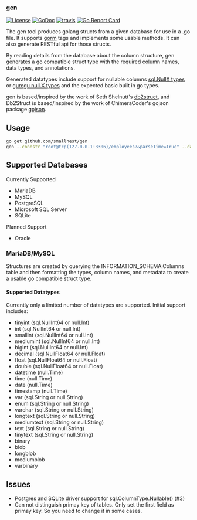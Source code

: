 ### gen 

[![License](https://img.shields.io/:license-apache-3.0-blue.svg)](https://opensource.org/licenses/Apache-3.0) [![GoDoc](https://godoc.org/github.com/smallnest/gen?status.png)](http://godoc.org/github.com/smallnest/gen)  [![travis](https://travis-ci.org/smallnest/gen.svg?branch=master)](https://travis-ci.org/smallnest/gen) [![Go Report Card](https://goreportcard.com/badge/github.com/smallnest/gen)](https://goreportcard.com/report/github.com/smallnest/gen)

The gen tool produces golang structs from a given database for use in a .go file.
It supports [gorm](https://github.com/jinzhu/gorm) tags and implements some usable methods.
It can also generate RESTful api for those structs.

By reading details from the database about the column structure, gen generates a go compatible struct type
with the required column names, data types, and annotations.

Generated datatypes include support for nullable columns [sql.NullX types](https://golang.org/pkg/database/sql/#NullBool) or [guregu null.X types](https://github.com/guregu/null)
and the expected basic built in go types.

gen is based/inspired by the work of Seth Shelnutt's [db2struct](https://github.com/Shelnutt2/db2struct), and Db2Struct is based/inspired by the work of ChimeraCoder's gojson package [gojson](https://github.com/ChimeraCoder/gojson).


## Usage

```BASH
go get github.com/smallnest/gen
gen --connstr "root@tcp(127.0.0.1:3306)/employees?&parseTime=True" --database employees  --json --gorm --guregu --rest
```

## Supported Databases

Currently Supported
- MariaDB
- MySQL
- PostgreSQL
- Microsoft SQL Server
- SQLite

Planned Support
- Oracle


### MariaDB/MySQL

Structures are created by querying the INFORMATION_SCHEMA.Columns table and then formatting the types, column names,
and metadata to create a usable go compatible struct type.


#### Supported Datatypes

Currently only a limited number of datatypes are supported. Initial support includes:
-  tinyint (sql.NullInt64 or null.Int)
-  int      (sql.NullInt64 or null.Int)
-  smallint      (sql.NullInt64 or null.Int)
-  mediumint      (sql.NullInt64 or null.Int)
-  bigint (sql.NullInt64 or null.Int)
-  decimal (sql.NullFloat64 or null.Float)
-  float (sql.NullFloat64 or null.Float)
-  double (sql.NullFloat64 or null.Float)
-  datetime (null.Time)
-  time  (null.Time)
-  date (null.Time)
-  timestamp (null.Time)
-  var (sql.String or null.String)
-  enum (sql.String or null.String)
-  varchar (sql.String or null.String)
-  longtext (sql.String or null.String)
-  mediumtext (sql.String or null.String)
-  text (sql.String or null.String)
-  tinytext (sql.String or null.String)
-  binary
-  blob
-  longblob
-  mediumblob
-  varbinary


## Issues

- Postgres and SQLite driver support for sql.ColumnType.Nullable() ([#3](https://github.com/smallnest/gen/issues/3))
- Can not distinguish primay key of tables. Only set the first field as primay key. So you need to change it in some cases.
